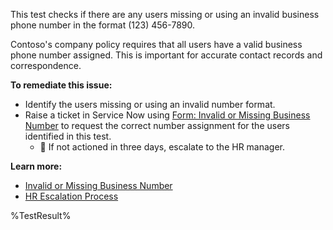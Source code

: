 This test checks if there are any users missing or using an invalid business phone number in the format (123) 456-7890.

Contoso's company policy requires that all users have a valid business phone number assigned. This is important for accurate contact records and correspondence.

**To remediate this issue:**

- Identify the users missing or using an invalid number format.
- Raise a ticket in Service Now using [Form: Invalid or Missing Business Number](https://contoso.service-now.com/busnumbermissing) to request the correct number assignment for the users identified in this test.
  - 🔺 If not actioned in three days, escalate to the HR manager.

**Learn more:**

- [Invalid or Missing Business Number](https://contoso.service-now.com/busnumbermissing)
- [HR Escalation Process](https://contoso.service-now.com/hrescalation)

<!--- Results --->

%TestResult%
